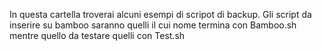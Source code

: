 In questa cartella troverai alcuni esempi di scripot di backup.
Gli script da inserire su bamboo saranno quelli il cui nome termina con Bamboo.sh mentre quello da testare quelli con Test.sh